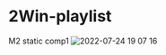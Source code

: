 # 2Win-playlist
M2 static comp1
![2022-07-24 19 07 16](https://user-images.githubusercontent.com/102189342/180675010-a9e22fdd-0b07-4dda-b25d-3f9afc009555.gif)
